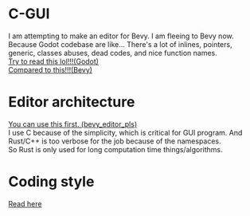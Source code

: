 # C-GUI
I am attempting to make an editor for Bevy. I am fleeing to Bevy now.  
Because Godot codebase are like... There's a lot of inlines, pointers, generic, classes abuses, dead codes, and nice function names.  
[Try to read this lol!!!(Godot)](https://github.com/godotengine/godot-cpp/blob/3162be28e594bf5b17889117670fc6f2d75f2f0c/include/godot_cpp/templates/cowdata.hpp#L141)  
[Compared to this!!!(Bevy)](https://github.com/bevyengine/bevy/blob/eb485b1acc619baaae88d5daca0a311b95886281/crates/bevy_render/src/texture/image.rs#L266C1-L271C6)

# Editor architecture
[You can use this first. (bevy_editor_pls)](https://github.com/jakobhellermann/bevy_editor_pls)  
I use C because of the simplicity, which is critical for GUI program. And Rust/C++ is too verbose for the job because of the namespaces.  
So Rust is only used for long computation time things/algorithms.

# Coding style
[Read here](coding_style.md)
